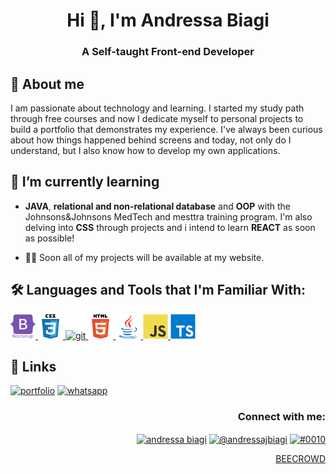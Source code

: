 <h1 align="center">Hi 👋, I'm Andressa Biagi</h1>
<h3 align="center">A Self-taught Front-end Developer</h3>

## 🚀 About me
I am passionate about technology and learning. I started my study path through free courses and now I dedicate myself to personal projects to build a portfolio that demonstrates my experience. I've always been curious about how things happened behind screens and today, not only do I understand, but I also know how to develop my own applications.

## 🌱 I’m currently learning 
- **JAVA**, **relational and non-relational database** and **OOP** with the Johnsons&Johnsons MedTech and mesttra training program. I'm also delving into **CSS** through projects and i intend to learn **REACT** as soon as possible!

- 👨‍💻 Soon all of my projects will be available at my website.


## 🛠 Languages and Tools that I'm Familiar With:
<p align="left"> <a href="https://getbootstrap.com" target="_blank" rel="noreferrer"> <img src="https://raw.githubusercontent.com/devicons/devicon/master/icons/bootstrap/bootstrap-plain-wordmark.svg" alt="bootstrap" width="40" height="40"/> </a> <a href="https://www.w3schools.com/css/" target="_blank" rel="noreferrer"> <img src="https://raw.githubusercontent.com/devicons/devicon/master/icons/css3/css3-original-wordmark.svg" alt="css3" width="40" height="40"/> </a> <a href="https://git-scm.com/" target="_blank" rel="noreferrer"> <img src="https://www.vectorlogo.zone/logos/git-scm/git-scm-icon.svg" alt="git" width="40" height="40"/> </a> <a href="https://www.w3.org/html/" target="_blank" rel="noreferrer"> <img src="https://raw.githubusercontent.com/devicons/devicon/master/icons/html5/html5-original-wordmark.svg" alt="html5" width="40" height="40"/> </a> <a href="https://www.java.com" target="_blank" rel="noreferrer"> <img src="https://raw.githubusercontent.com/devicons/devicon/master/icons/java/java-original.svg" alt="java" width="40" height="40"/> </a> <a href="https://developer.mozilla.org/en-US/docs/Web/JavaScript" target="_blank" rel="noreferrer"> <img src="https://raw.githubusercontent.com/devicons/devicon/master/icons/javascript/javascript-original.svg" alt="javascript" width="40" height="40"/> </a> <a href="https://www.typescriptlang.org/" target="_blank" rel="noreferrer"> <img src="https://raw.githubusercontent.com/devicons/devicon/master/icons/typescript/typescript-original.svg" alt="typescript" width="40" height="40"/> </a> </p>




## 🔗 Links
[![portfolio](https://img.shields.io/badge/my_portfolio-000?style=for-the-badge&logo=ko-fi&logoColor=white)](#)
[![whatsapp](https://img.shields.io/badge/WhatsApp-25D366?style=for-the-badge&logo=whatsapp&logoColor=white)](https://wa.me/qr/FQYKVMMQZFBUA1)

<h3 align="right">Connect with me:</h3>
<p align="right">
<a href="https://linkedin.com/in/andressa biagi" target="blank"><img align="center" src="https://raw.githubusercontent.com/rahuldkjain/github-profile-readme-generator/master/src/images/icons/Social/linked-in-alt.svg" alt="andressa biagi" height="30" width="40" /></a>
<a href="https://www.hackerrank.com/@andressajbiagi" target="blank"><img align="center" src="https://raw.githubusercontent.com/rahuldkjain/github-profile-readme-generator/master/src/images/icons/Social/hackerrank.svg" alt="@andressajbiagi" height="30" width="40" /></a>
<a href="https://discord.gg/#0010" target="blank"><img align="center" src="https://raw.githubusercontent.com/rahuldkjain/github-profile-readme-generator/master/src/images/icons/Social/discord.svg" alt="#0010" height="30" width="40" /></a>
<a href="https://www.beecrowd.com.br/judge/pt/profile/695459" target="blank"><p align="right">BEECROWD</p></a>
</p>
